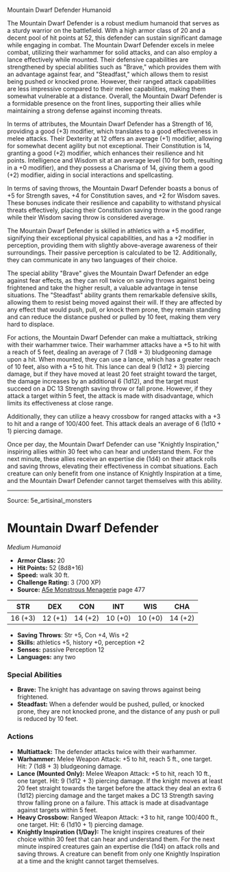 <MonsterName/>Mountain Dwarf Defender</MonsterName>
<CreatureType/>Humanoid</CreatureType>

<summary>The Mountain Dwarf Defender is a robust medium humanoid that serves as a sturdy warrior on the battlefield. With a high armor class of 20 and a decent pool of hit points at 52, this defender can sustain significant damage while engaging in combat. The Mountain Dwarf Defender excels in melee combat, utilizing their warhammer for solid attacks, and can also employ a lance effectively while mounted. Their defensive capabilities are strengthened by special abilities such as "Brave," which provides them with an advantage against fear, and "Steadfast," which allows them to resist being pushed or knocked prone. However, their ranged attack capabilities are less impressive compared to their melee capabilities, making them somewhat vulnerable at a distance. Overall, the Mountain Dwarf Defender is a formidable presence on the front lines, supporting their allies while maintaining a strong defense against incoming threats.</summary>

<detail>

In terms of attributes, the Mountain Dwarf Defender has a Strength of 16, providing a good (+3) modifier, which translates to a good effectiveness in melee attacks. Their Dexterity at 12 offers an average (+1) modifier, allowing for somewhat decent agility but not exceptional. Their Constitution is 14, granting a good (+2) modifier, which enhances their resilience and hit points. Intelligence and Wisdom sit at an average level (10 for both, resulting in a +0 modifier), and they possess a Charisma of 14, giving them a good (+2) modifier, aiding in social interactions and spellcasting.

In terms of saving throws, the Mountain Dwarf Defender boasts a bonus of +5 for Strength saves, +4 for Constitution saves, and +2 for Wisdom saves. These bonuses indicate their resilience and capability to withstand physical threats effectively, placing their Constitution saving throw in the good range while their Wisdom saving throw is considered average. 

The Mountain Dwarf Defender is skilled in athletics with a +5 modifier, signifying their exceptional physical capabilities, and has a +2 modifier in perception, providing them with slightly above-average awareness of their surroundings. Their passive perception is calculated to be 12. Additionally, they can communicate in any two languages of their choice.

The special ability "Brave" gives the Mountain Dwarf Defender an edge against fear effects, as they can roll twice on saving throws against being frightened and take the higher result, a valuable advantage in tense situations. The "Steadfast" ability grants them remarkable defensive skills, allowing them to resist being moved against their will. If they are affected by any effect that would push, pull, or knock them prone, they remain standing and can reduce the distance pushed or pulled by 10 feet, making them very hard to displace.

For actions, the Mountain Dwarf Defender can make a multiattack, striking with their warhammer twice. Their warhammer attacks have a +5 to hit with a reach of 5 feet, dealing an average of 7 (1d8 + 3) bludgeoning damage upon a hit. When mounted, they can use a lance, which has a greater reach of 10 feet, also with a +5 to hit. This lance can deal 9 (1d12 + 3) piercing damage, but if they have moved at least 20 feet straight toward the target, the damage increases by an additional 6 (1d12), and the target must succeed on a DC 13 Strength saving throw or fall prone. However, if they attack a target within 5 feet, the attack is made with disadvantage, which limits its effectiveness at close range.

Additionally, they can utilize a heavy crossbow for ranged attacks with a +3 to hit and a range of 100/400 feet. This attack deals an average of 6 (1d10 + 1) piercing damage. 

Once per day, the Mountain Dwarf Defender can use "Knightly Inspiration," inspiring allies within 30 feet who can hear and understand them. For the next minute, these allies receive an expertise die (1d4) on their attack rolls and saving throws, elevating their effectiveness in combat situations. Each creature can only benefit from one instance of Knightly Inspiration at a time, and the Mountain Dwarf Defender cannot target themselves with this ability.</detail>



---

Source: 5e_artisinal_monsters

# Mountain Dwarf Defender

*Medium* *Humanoid*

- **Armor Class:** 20
- **Hit Points:** 52 (8d8+16)
- **Speed:** walk 30 ft.
- **Challenge Rating:** 3 (700 XP)
- **Source:** [A5e Monstrous Menagerie](https://enpublishingrpg.com/products/level-up-monstrous-menagerie-a5e) page 477

| STR | DEX | CON | INT | WIS | CHA |
| --- | --- | --- | --- | --- | --- |
| 16 (+3) | 12 (+1) | 14 (+2) | 10 (+0) | 10 (+0) | 14 (+2) |

- **Saving Throws**: Str +5, Con +4, Wis +2
- **Skills:** athletics +5, history +0, perception +2
- **Senses:** passive Perception 12
- **Languages:** any two

### Special Abilities

- **Brave:** The knight has advantage on saving throws against being frightened.
- **Steadfast:** When a defender would be pushed, pulled, or knocked prone, they are not knocked prone, and the distance of any push or pull is reduced by 10 feet.

### Actions

- **Multiattack:** The defender attacks twice with their warhammer.
- **Warhammer:** Melee Weapon Attack: +5 to hit, reach 5 ft., one target. Hit: 7 (1d8 + 3) bludgeoning damage.
- **Lance (Mounted Only):** Melee Weapon Attack: +5 to hit, reach 10 ft., one target. Hit: 9 (1d12 + 3) piercing damage. If the knight moves at least 20 feet straight towards the target before the attack  they deal an extra 6 (1d12) piercing damage  and the target makes a DC 13 Strength saving throw  falling prone on a failure. This attack is made at disadvantage against targets within 5 feet.
- **Heavy Crossbow:** Ranged Weapon Attack: +3 to hit, range 100/400 ft., one target. Hit: 6 (1d10 + 1) piercing damage.
- **Knightly Inspiration (1/Day):** The knight inspires creatures of their choice within 30 feet that can hear and understand them. For the next minute  inspired creatures gain an expertise die (1d4) on attack rolls and saving throws. A creature can benefit from only one Knightly Inspiration at a time  and the knight cannot target themselves.




